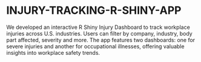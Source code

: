 # INJURY-TRACKING-R-SHINY-APP
We developed an interactive R Shiny Injury Dashboard to track workplace injuries across U.S. industries. Users can filter by company, industry, body part affected, severity and more. The app features two dashboards: one for severe injuries and another for occupational illnesses, offering valuable insights into workplace safety trends.

